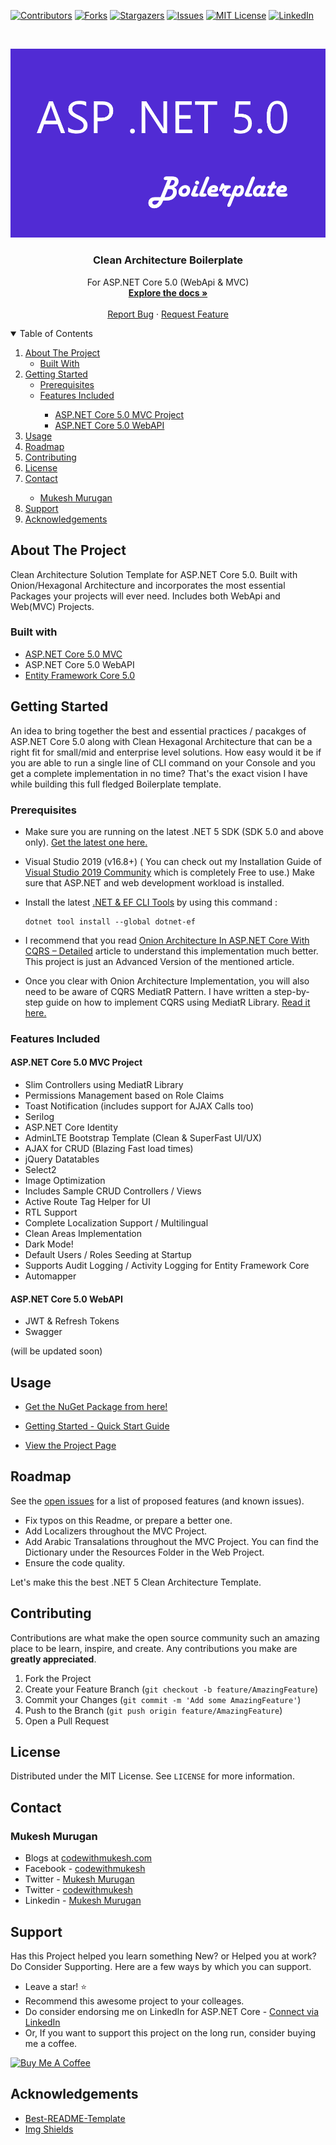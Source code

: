 ﻿<!-- PROJECT SHIELDS -->

[![Contributors][contributors-shield]][contributors-url]
[![Forks][forks-shield]][forks-url]
[![Stargazers][stars-shield]][stars-url]
[![Issues][issues-shield]][issues-url]
[![MIT License][license-shield]][license-url]
[![LinkedIn][linkedin-shield]][linkedin-url]

<!-- PROJECT LOGO -->
<br />
<p align="center">
  <a href="https://github.com/aspnetcorehero/Boilerplate">
    <img src="images/boilerplate-logo.png" alt="Logo">
  </a>

  <h3 align="center">Clean Architecture Boilerplate</h3>

  <p align="center">
    For ASP.NET Core 5.0 (WebApi & MVC)
    <br />
    <a href="https://codewithmukesh.com/blog/aspnet-core-hero-boilerplate-quick-start/"><strong>Explore the docs »</strong></a>
    <br />
    <br />
    <a href="https://github.com/aspnetcorehero/Boilerplate/issues">Report Bug</a>
    ·
    <a href="https://github.com/aspnetcorehero/Boilerplate/issues">Request Feature</a>
  </p>
</p>

<!-- TABLE OF CONTENTS -->
<details open="open">
  <summary>Table of Contents</summary>
  <ol>
    <li>
      <a href="#about-the-project">About The Project</a>
      <ul>
        <li><a href="#built-with">Built With</a></li>
      </ul>
    </li>
    <li>
      <a href="#getting-started">Getting Started</a>
      <ul>
        <li><a href="#prerequisites">Prerequisites</a></li>
        <li><a href="#features-included">Features Included</a></li>
        <ul>
            <li><a href="#asp-.net-core-5.0-mvc-project">ASP.NET Core 5.0 MVC Project</a></li>
            <li><a href="#asp-.net-core-5.0-webapi">ASP.NET Core 5.0 WebAPI</a></li>
        </ul>
      </ul>
    </li>
    <li><a href="#usage">Usage</a></li>
    <li><a href="#roadmap">Roadmap</a></li>
    <li><a href="#contributing">Contributing</a></li>
    <li><a href="#license">License</a></li>
    <li><a href="#contact">Contact</a></li>
    <ul>
        <li><a href="#mukesh-murugan">Mukesh Murugan</a></li>
    </ul>
    <li><a href="#support">Support</a></li>
    <li><a href="#acknowledgements">Acknowledgements</a></li>
  </ol>
</details>

## About The Project

Clean Architecture Solution Template for ASP.NET Core 5.0. Built with Onion/Hexagonal Architecture and incorporates the most essential Packages your projects will ever need. Includes both WebApi and Web(MVC) Projects.

### Built with

-   [ASP.NET Core 5.0 MVC](https://dotnet.microsoft.com/learn/aspnet/what-is-aspnet-core)
-   ASP.NET Core 5.0 WebAPI
-   [Entity Framework Core 5.0](https://docs.microsoft.com/en-us/ef/core/)

## Getting Started

An idea to bring together the best and essential practices / pacakges of ASP.NET Core 5.0 along with Clean Hexagonal Architecture that can be a right fit for small/mid and enterprise level solutions.
How easy would it be if you are able to run a single line of CLI command on your Console and you get a complete implementation in no time? That's the exact vision I have while building this full fledged Boilerplate template.

### Prerequisites

-   Make sure you are running on the latest .NET 5 SDK (SDK 5.0 and above only). [Get the latest one here.](https://dotnet.microsoft.com/download/dotnet/5.0)

-   Visual Studio 2019 (v16.8+) ( You can check out my Installation Guide of [Visual Studio 2019 Community](https://codewithmukesh.com/blog/install-visual-studio-2019-community/) which is completely Free to use.) Make sure that ASP.NET and web development workload is installed.

-   Install the latest [.NET & EF CLI Tools](https://docs.microsoft.com/en-us/ef/core/cli/dotnet) by using this command :

    ```.NET Core CLI
    dotnet tool install --global dotnet-ef
    ```

-   I recommend that you read [Onion Architecture In ASP.NET Core With CQRS – Detailed](https://codewithmukesh.com/blog/onion-architecture-in-aspnet-core/) article to understand this implementation much better. This project is just an Advanced Version of the mentioned article.

-   Once you clear with Onion Architecture Implementation, you will also need to be aware of CQRS MediatR Pattern. I have written a step-by-step guide on how to implement CQRS using MediatR Library. [Read it here.](https://codewithmukesh.com/blog/cqrs-in-aspnet-core-3-1/)

### Features Included

#### ASP.NET Core 5.0 MVC Project

-   Slim Controllers using MediatR Library
-   Permissions Management based on Role Claims
-   Toast Notification (includes support for AJAX Calls too)
-   Serilog
-   ASP.NET Core Identity
-   AdminLTE Bootstrap Template (Clean & SuperFast UI/UX)
-   AJAX for CRUD (Blazing Fast load times)
-   jQuery Datatables
-   Select2
-   Image Optimization
-   Includes Sample CRUD Controllers / Views
-   Active Route Tag Helper for UI
-   RTL Support
-   Complete Localization Support / Multilingual
-   Clean Areas Implementation
-   Dark Mode!
-   Default Users / Roles Seeding at Startup
-   Supports Audit Logging / Activity Logging for Entity Framework Core
-   Automapper

#### ASP.NET Core 5.0 WebAPI

-   JWT & Refresh Tokens
-   Swagger

(will be updated soon)

## Usage

-   [Get the NuGet Package from here!](https://www.nuget.org/packages/AspNetCoreHero.Boilerplate/)

-   [Getting Started - Quick Start Guide](https://codewithmukesh.com/blog/aspnet-core-hero-boilerplate-quick-start-guide/)

-   [View the Project Page](https://codewithmukesh.com/project/aspnet-core-hero-boilerplate/)

## Roadmap

See the [open issues](issues-url) for a list of proposed features (and known issues).

-   Fix typos on this Readme, or prepare a better one.
-   Add Localizers throughout the MVC Project.
-   Add Arabic Transalations throughout the MVC Project. You can find the Dictionary under the Resources Folder in the Web Project.
-   Ensure the code quality.

Let's make this the best .NET 5 Clean Architecture Template.

## Contributing

Contributions are what make the open source community such an amazing place to be learn, inspire, and create. Any contributions you make are **greatly appreciated**.

1. Fork the Project
2. Create your Feature Branch (`git checkout -b feature/AmazingFeature`)
3. Commit your Changes (`git commit -m 'Add some AmazingFeature'`)
4. Push to the Branch (`git push origin feature/AmazingFeature`)
5. Open a Pull Request

## License

Distributed under the MIT License. See `LICENSE` for more information.

## Contact

### Mukesh Murugan

-   Blogs at [codewithmukesh.com](https://www.codewithmukesh.com)
-   Facebook - [codewithmukesh](https://www.facebook.com/codewithmukesh)
-   Twitter - [Mukesh Murugan](https://www.twitter.com/iammukeshm)
-   Twitter - [codewithmukesh](https://www.twitter.com/codewithmukesh)
-   Linkedin - [Mukesh Murugan](https://www.linkedin.com/in/iammukeshm/)

## Support

Has this Project helped you learn something New? or Helped you at work? Do Consider Supporting. Here are a few ways by which you can support.

-   Leave a star! ⭐️
-   Recommend this awesome project to your colleages.
-   Do consider endorsing me on LinkedIn for ASP.NET Core - [Connect via LinkedIn](linkedin-url)
-   Or, If you want to support this project on the long run, consider buying me a coffee.

<a href="https://www.buymeacoffee.com/codewithmukesh" target="_blank"><img src="https://cdn.buymeacoffee.com/buttons/v2/default-yellow.png" alt="Buy Me A Coffee" width="200"  style="height: 60px !important;width: 200px !important;" ></a>

## Acknowledgements

-   [Best-README-Template](https://github.com/othneildrew/Best-README-Template)
-   [Img Shields](https://shields.io)

<!-- MARKDOWN LINKS & IMAGES -->
<!-- https://www.markdownguide.org/basic-syntax/#reference-style-links -->

[contributors-shield]: https://img.shields.io/github/contributors/aspnetcorehero/Boilerplate.svg?style=flat-square
[contributors-url]: https://github.com/aspnetcorehero/Boilerplate/graphs/contributors
[forks-shield]: https://img.shields.io/github/forks/aspnetcorehero/Boilerplate?style=flat-square
[forks-url]: https://github.com/aspnetcorehero/Boilerplate/network/members
[stars-shield]: https://img.shields.io/github/stars/aspnetcorehero/Boilerplate.svg?style=flat-square
[stars-url]: https://img.shields.io/github/stars/aspnetcorehero/Boilerplate?style=flat-square
[issues-shield]: https://img.shields.io/github/issues/aspnetcorehero/Boilerplate?style=flat-square
[issues-url]: https://github.com/aspnetcorehero/Boilerplate/issues
[license-shield]: https://img.shields.io/github/license/aspnetcorehero/Boilerplate?style=flat-square
[license-url]: https://github.com/aspnetcorehero/Boilerplate/blob/master/LICENSE
[linkedin-shield]: https://img.shields.io/badge/-LinkedIn-black.svg?style=flat-square&logo=linkedin&colorB=555
[linkedin-url]: https://www.linkedin.com/in/iammukeshm/
